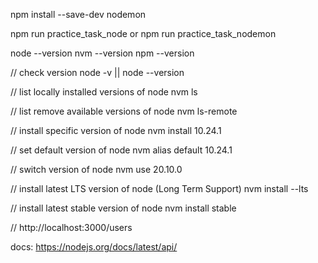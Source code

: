 npm install --save-dev nodemon

npm run practice_task_node or npm run practice_task_nodemon

node --version
nvm --version
npm --version

// check version
node -v || node --version

// list locally installed versions of node
nvm ls

// list remove available versions of node
nvm ls-remote

// install specific version of node
nvm install 10.24.1

// set default version of node
nvm alias default 10.24.1

// switch version of node
nvm use 20.10.0

// install latest LTS version of node (Long Term Support)
nvm install --lts

// install latest stable version of node
nvm install stable

// http://localhost:3000/users

docs:
https://nodejs.org/docs/latest/api/